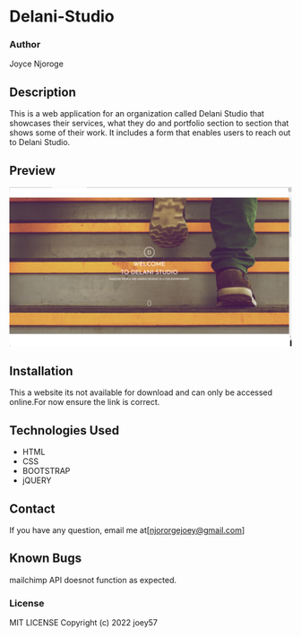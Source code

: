 # Delani-Studio
### Author
Joyce Njoroge
## Description
This is a web application for an organization called Delani Studio that showcases their services, what they do and portfolio section to section that shows some of their work. It includes a form that enables users to reach out to Delani Studio.
## Preview
![preview!](assets/screenshot.png)

## Installation
This a website its not available for download and can only be accessed online.For now ensure the link is correct.

## Technologies Used
* HTML
* CSS
* BOOTSTRAP
* jQUERY

## Contact
If you have any question, email me at[njororgejoey@gmail.com]

## Known Bugs
mailchimp API doesnot function as expected.

### License
MIT LICENSE
Copyright (c) 2022 joey57




